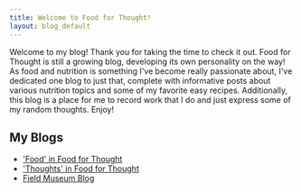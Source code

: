 ```yaml
---
title: Welcome to Food for Thought!
layout: blog_default
---
```


Welcome to my blog! Thank you for taking the time to check it out. Food for Thought is still a growing blog, developing its own personality on the way! As food and nutrition is something I've become really passionate about, I've dedicated one blog to just that, complete with informative posts about various nutrition topics and some of my favorite easy recipes. Additionally, this blog is a place for me to record work that I do and just express some of my random thoughts. Enjoy!

## My Blogs

<!-- ---

### [The 'Food' in Food for Thought](food_in_food_for_thought/index.html){:class="standOut"}

---

### [The 'Thoughts' in Food for Thought](thoughts_in_food_for_thought/index.html){:class="standOut"}

---

### [Field Museum Summer 2019 Blog](field_museum_blog/index.html){:class="standOut"} -->

<ul class="list_posts">
    <li class="list_box">
        <a href = "food_in_food_for_thought/index.html" id="post_link">
                <div class="list_item_food">
                    <div class="title_text">'Food' in Food for Thought</div>
                </div>
        </a>
    </li>
    <li class="list_box">
        <a href = "thoughts_in_food_for_thought/index.html" id="post_link">
                <div class="list_item_food">
                    <div class="title_text">'Thoughts' in Food for Thought</div>
                </div>
        </a>
    </li>
    <li class="list_box">
        <a href = "field_museum_blog/index.html" id="post_link">
                <div class="list_item_food">
                    <div class="title_text">Field Museum Blog</div>
                </div>
        </a>
    </li>
</ul>